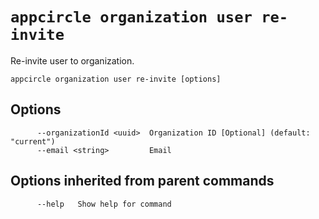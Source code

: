 # `appcircle organization user re-invite`

Re-invite user to organization.

```plaintext
appcircle organization user re-invite [options]
```

## Options

```plaintext
      --organizationId <uuid>  Organization ID [Optional] (default: "current")
      --email <string>         Email

```
## Options inherited from parent commands

```plaintext
      --help   Show help for command
```
